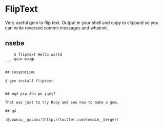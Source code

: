 # FlipText

Very useful gem to flip text. Output in your shell and copy to clipoard so you can write reversed commit messages and whatnot.

## nsɐbǝ

````
    $ fliptext Hello world
    ɥǝןןo ʍoɹןp
```

## ıusʇɐןןɐʇıou

````
    $ gem install fliptext
```

## ʍɥʎ pıp ʎon po ʇɥɐʇ?

That was just to try Ruby and see how to make a gem.

## qʎ

[@ɹoɯɐıu__qǝɹbǝɹ](http://twitter.com/romain__berger)
